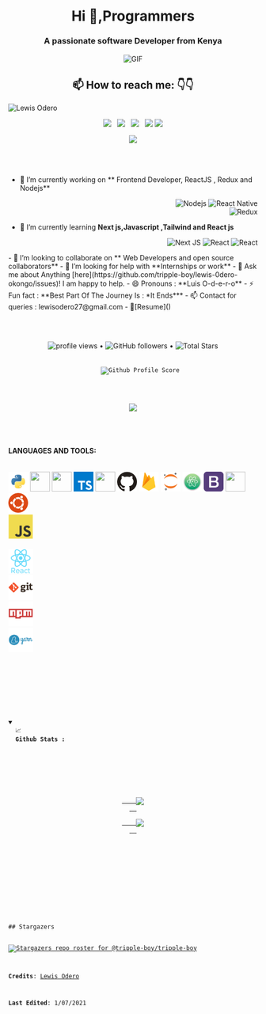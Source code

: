 <h1 align="center">Hi 👋,Programmers</h1>
<h3 align="center">A passionate software Developer from Kenya</h3>
<p align="center">
<img align="center" alt="GIF" src="https://media.giphy.com/media/836HiJc7pgzy8iNXCn/giphy.gif" />
</p>

<h2 align="center"> 📫 How to reach me: 👇👇 </h2>
<p align='center'>
<p align="left"> <img src="https://komarev.com/ghpvc/?username=tripple-boy" alt="Lewis Odero" /> </p>
<p align='center'>
<a href="https://dev.to/odero"><img height="30" src="https://github.com/tripple-boy/tripple-boy/blob/master/icon/dev.png"></a>&nbsp;&nbsp;
<a href="https://twitter.com/_tripple_boy"><img height="30" src="https://github.com/tripple-boy/tripple-boy/blob/master/icon/twitter.png?raw=true"></a>&nbsp;&nbsp;
<a href="https://www.instagram.com/_tripple_boy/"><img height="30" src="https://github.com/tripple-boy/tripple-boy/blob/master/icon/instagram.png?raw=true"></a>&nbsp;&nbsp;
<a href="https://www.buymeacoffee.com/_tripple_boy"><img height="30" src="https://github.com/tripple-boy/tripple-boy/blob/master/icon/by-me-a-coffee.png?raw=true"></a>
<a href="https://www.linkedin.com/in/lewis-odero-5aa1241a2/"><img height="30" src="https://github.com/tripple-boy/tripple-boy/blob/master/icon/linkedin.png?raw=true"></a>
 
</p>

<p align="center">
 <a href="https://www.buymeacoffee.com/_tripple_boy"><img height="30" src="https://github.com/tripple-boy/tripple-boy/blob/master/icon/buy-me-a-coffee.png?raw=true"></a>
</p>

  <br/>

<br />

<p align="center">

- 🔭 I’m currently working on ** Frontend Developer, ReactJS , Redux and Nodejs**
 <p align='right' >
   <img alt="Nodejs" src="https://img.shields.io/badge/-Nodejs-43853d?style=for-the-badge&logo=Node.js&logoColor=white" />
   <img alt="React Native" src="https://img.shields.io/badge/-React_Native-007ACC?style=for-the-badge&logo=react&logoColor=white" /></br>
   <img alt="Redux" src="https://img.shields.io/badge/-Redux-764ABC?style=for-the-badge&logo=redux&logoColor=white" /></br>
   </p>
 
 
- 🌱 I’m currently learning **Next js,Javascript ,Tailwind and React js**
 <p align='right' >
 <img alt="Next JS" src="https://img.shields.io/badge/-Next_JS-000000?style=for-the-badge&logo=nextjs&logoColor=white" />
 <img alt="React" src="https://img.shields.io/badge/-React-45b8d8?style=for-the-badge&logo=reactjs&logoColor=white" /> 
  <img alt="React" src="https://img.shields.io/badge/-React-45b8d8?style=for-the-badge&logo=tailwindcss&logoColor=white" /> 
 
 </p>
- 👯 I’m looking to collaborate on ** Web Developers and open source collaborators**
- 🤔 I’m looking for help with **Internships or work**
- 💬 Ask me about Anything [here](https://github.com/tripple-boy/lewis-0dero-okongo/issues)! I am happy to help.
- 😄 Pronouns : **Luis O-d-e-r-o**
- ⚡ Fun fact : **Best Part Of The Journey Is : *It Ends***
- 📫 Contact for queries : lewisodero27@gmail.com
- 📝[Resume]()
</p>

<br/>
<br/>

<p align="center">
  <img src="https://gpvc.arturio.dev/lewis-0dero-okongo" alt="profile views"> •  
  <img alt="GitHub followers" src="https://img.shields.io/github/followers/tripple-boy?label=Followers&style=social"> •   
  <img src="https://img.shields.io/github/stars/tripple-boy?label=Stars" alt="Total Stars">
</p>
<p align="center">
  <code>
    <img src="https://img.shields.io/badge/dynamic/json?label=Gitwar%20Profile%20Score&style=for-the-badge&color=ee6f57&logo=github&logoColor=white&query=score&url=http%3A%2F%2Fgitwar-jayant.herokuapp.com%2Fapi%2Ftripple-boy" alt="Github Profile Score">
  </code>
</p>

#


<p align="center">
  <a>
    <img align="center" src="https://github-readme-streak-stats.herokuapp.com/?user=tripple-boy&theme=dark&hide_border=true"/>
  </a>
</p>

#

<br/>

**LANGUAGES AND TOOLS:**  
<br/>
<br/>
<code><img height="40" width="40" src="https://raw.githubusercontent.com/github/explore/80688e429a7d4ef2fca1e82350fe8e3517d3494d/topics/python/python.png"></code>
<code><img height="40" width="40" src="https://www.flaticon.com/svg/static/icons/svg/1216/1216733.svg"></code>
<code><img height="40" width="40" src="https://cdn.iconscout.com/icon/free/png-256/css-131-722685.png"></code>
<code><img height="40" width="40" src="https://raw.githubusercontent.com/github/explore/80688e429a7d4ef2fca1e82350fe8e3517d3494d/topics/typescript/typescript.png"></code>
<code><img height="40" width="40" src="https://upload.wikimedia.org/wikipedia/commons/thumb/3/3f/Git_icon.svg/1024px-Git_icon.svg.png"></code>
<code><img height="40" width="40" src="https://raw.githubusercontent.com/github/explore/80688e429a7d4ef2fca1e82350fe8e3517d3494d/topics/github-api/github-api.png"></code>
<code><img height="40" width="40" src="https://raw.githubusercontent.com/github/explore/80688e429a7d4ef2fca1e82350fe8e3517d3494d/topics/firebase/firebase.png"></code>
<code><img height="40" width="40" src="https://raw.githubusercontent.com/github/explore/80688e429a7d4ef2fca1e82350fe8e3517d3494d/topics/jupyter-notebook/jupyter-notebook.png"></code>
<code><img height="40" width="40" src="https://raw.githubusercontent.com/github/explore/80688e429a7d4ef2fca1e82350fe8e3517d3494d/topics/atom/atom.png"></code>
<code><img height="40" width="40" src="https://raw.githubusercontent.com/github/explore/80688e429a7d4ef2fca1e82350fe8e3517d3494d/topics/bootstrap/bootstrap.png"></code>
<code><img height="40" width="40" src="https://encrypted-tbn0.gstatic.com/images?q=tbn:ANd9GcRT1PKsfJXnxOqnTRiIZ8VcdJDYBXD-qZnnpw&usqp=CAU"></code>
<code><code><img height="40" width="40" src="https://raw.githubusercontent.com/github/explore/80688e429a7d4ef2fca1e82350fe8e3517d3494d/topics/ubuntu/ubuntu.png"></code>
<code><img src="https://github.com/devicons/devicon/blob/master/icons/javascript/javascript-original.svg" alt="JavaScript" width="50" height="50"/> </code>
<code><img src="https://github.com/devicons/devicon/blob/master/icons/react/react-original-wordmark.svg" alt="ReactJS" width="50" height="50"/></code>
<code><img src="https://github.com/devicons/devicon/blob/master/icons/git/git-original-wordmark.svg" alt="Git" width="50" height="50"/></code>
<code><img src="https://github.com/devicons/devicon/blob/master/icons/npm/npm-original-wordmark.svg" alt="npm" width="50" height="50"/></code><code> <img src="https://github.com/devicons/devicon/blob/master/icons/yarn/yarn-original-wordmark.svg" alt="yarn" width="50" height="50"/> </code>


<br/>

#

<details open="">
<summary>
  <g-emoji class="g-emoji" alias="chart_with_upwards_trend" fallback-src="https://github.githubassets.com/images/icons/emoji/unicode/1f4c8.png">📈</g-emoji> 
  <strong>Github Stats : </strong>
</summary>
<br>
  
<p align="center">
  <a href="https://github.com/tripple-boy">
    <img align="center" src="https://github-readme-stats.vercel.app/api?username=tripple-boy&show_icons=true&hide_border=true&title_color=94b4a4&amp&icon_color=FFFFFF&amp&text_color=FFFFFF&amp&bg_color=000000&count_private=true&include_all_commits=true"/>
  </a>
  <a href="https://github.com/tripple-boy">
    <img align="center" height="195px" src="https://github-readme-stats.vercel.app/api/top-langs/?username=tripple-boy&text_color=FFFFFF&bg_color=000000&title_color=94b4a4&langs_count=15&layout=compact&hide_border=true" />
  </a>
</p>
</details>
<br>

#



<br>
## Stargazers

[![Stargazers repo roster for @tripple-boy/tripple-boy](https://reporoster.com/stars/tripple-boy/tripple-boy)](https://github.com/tripple-boy/tripple-boy/stargazers)


**Credits**: [Lewis Odero](https://github.com/tripple-boy/)

**Last Edited**: 1/07/2021
</p>
